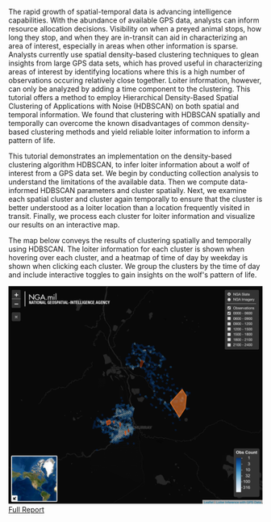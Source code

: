 
The rapid growth of spatial-temporal data is advancing intelligence capabilities. With the abundance of available GPS data, analysts can inform resource allocation decisions. Visibility on when a preyed animal stops, how long they stop, and when they are in-transit can aid in characterizing an area of interest, especially in areas when other information is sparse. Analysts currently use spatial density-based clustering techniques to glean insights from large GPS data sets, which has proved useful in characterizing areas of interest by identifying locations where this is a high number of observations occuring relatively close together. Loiter information, however, can only be analyzed by adding a time component to the clustering. This tutorial offers a method to employ Hierarchical Density-Based Spatial Clustering of Applications with Noise (HDBSCAN) on both spatial and temporal information. We found that clustering with HDBSCAN spatially and temporally can overcome the known disadvantages of common density-based clustering methods and yield reliable loiter information to inform a pattern of life.

This tutorial demonstrates an implementation on the density-based clustering algorithm HDBSCAN, to infer loiter information about a wolf of interest from a GPS data set. We begin by conducting collection analysis to understand the limitations of the available data. Then we compute data-informed HDBSCAN parameters and cluster spatially. Next, we examine each spatial cluster and cluster again temporally to ensure that the cluster is better understood as a loiter location than a location frequently visited in transit. Finally, we process each cluster for loiter information and visualize our results on an interactive map.

The map below conveys the results of clustering spatially and temporally using HDBSCAN. The loiter information for each cluster is shown when hovering over each cluster, and a heatmap of time of day by weekday is shown when clicking each cluster. We group the clusters by the time of day and include interactive toggles to gain insights on the wolf's pattern of life.


![](./assets/images/results_screen_shot.png)
[Full Report](./inferLoiter.html)
